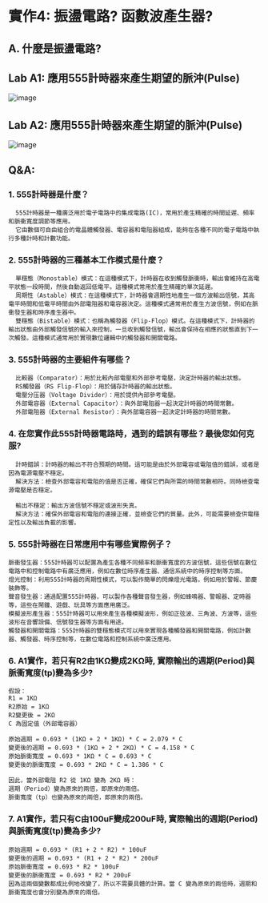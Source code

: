 # 實作4: 振盪電路? 函數波產生器?
## A. 什麼是振盪電路?
## Lab A1: 應用555計時器來產生期望的脈沖(Pulse)
![image](https://github.com/User106/ec2024/assets/162288190/bfda0fd1-e5b4-4174-b960-69e6f2bfcdd4)

## Lab A2: 應用555計時器來產生期望的脈沖(Pulse)
![image](https://github.com/User106/ec2024/assets/162288190/e0b81021-0e46-4f23-aea8-c4dd4241195c)

## Q&A:

### **1. 555計時器是什麼？**
      555計時器是一種廣泛用於電子電路中的集成電路(IC)，常用於產生精確的時間延遲、頻率和脈衝寬度調節等應用。
      它由數個可自由組合的電晶體觸發器、電容器和電阻器組成，能夠在各種不同的電子電路中執行多種計時和計數功能。
      
### **2. 555計時器的三種基本工作模式是什麼？**
      單穩態（Monostable）模式：在這種模式下，計時器在收到觸發脈衝時，輸出會維持在高電平狀態一段時間，然後自動返回低電平。這種模式常用於產生精確的單次延遲。
      周期性（Astable）模式：在這種模式下，計時器會週期性地產生一個方波輸出信號，其高電平時間和低電平時間由外部電阻器和電容器決定。這種模式通常用於產生方波信號，例如在脈衝發生器和時序產生器中。
      雙穩態（Bistable）模式：也稱為觸發器（Flip-Flop）模式。在這種模式下，計時器的輸出狀態由外部觸發信號的輸入來控制，一旦收到觸發信號，輸出會保持在相應的狀態直到下一次觸發。這種模式通常用於實現數位邏輯中的觸發器和開關電路。
### **3. 555計時器的主要組件有哪些？**
      比較器（Comparator）：用於比較內部電壓和外部參考電壓，決定計時器的輸出狀態。
      RS觸發器（RS Flip-Flop）：用於儲存計時器的輸出狀態。
      電壓分压器（Voltage Divider）：用於提供內部參考電壓。
      外部電容器（External Capacitor）：與外部電阻器一起決定計時器的時間常數。
      外部電阻器（External Resistor）：與外部電容器一起決定計時器的時間常數。
### **4. 在您實作此555計時器電路時，遇到的錯誤有哪些？最後您如何克服?**
      計時錯誤：計時器的輸出不符合預期的時間。這可能是由於外部電容或電阻值的錯誤，或者是因為電源電壓不穩定。
      解決方法：檢查外部電容和電阻的值是否正確，確保它們與所需的時間常數相符。同時檢查電源電壓是否穩定。
      
      輸出不穩定：輸出方波信號不穩定或波形失真。
      解決方法：確保外部電容和電阻的連接正確，並檢查它們的質量。此外，可能需要檢查供電穩定性以及輸出負載的影響。
### 5. **555計時器在日常應用中有哪些實際例子？**
    脈衝發生器：555計時器可以配置為產生各種不同頻率和脈衝寬度的方波信號，這些信號在數位電路中和控制電路中有廣泛應用，例如在數位時序產生器、通信系統中的時序控制等方面。
    燈光控制：利用555計時器的周期性模式，可以製作簡單的閃爍燈光電路，例如用於警報、節慶裝飾等。
    聲音發生器：通過配置555計時器，可以製作各種聲音發生器，例如蜂鳴器、警報器、定時器等，這些在鬧鐘、遊戲、玩具等方面應用廣泛。
    模擬波形產生器：555計時器可以用來產生各種模擬波形，例如正弦波、三角波、方波等，這些波形在音響設備、信號發生器等方面有用途。
    觸發器和開關電路：555計時器的雙穩態模式可以用來實現各種觸發器和開關電路，例如計數器、觸發器、時序控制等，在數位電路和控制系統中廣泛應用。
### 6. A1實作，若只有R2由1K**Ω**變成2K**Ω**時, 實際輸出的週期(Period)與脈衝寬度(tp)變為多少? 
    假設：
    R1 = 1KΩ
    R2原始 = 1KΩ
    R2變更後 = 2KΩ
    C 為固定值（外部電容器）
    
    原始週期 = 0.693 * (1KΩ + 2 * 1KΩ) * C = 2.079 * C
    變更後的週期 = 0.693 * (1KΩ + 2 * 2KΩ) * C = 4.158 * C
    原始脈衝寬度 = 0.693 * 1KΩ * C = 0.693 * C
    變更後的脈衝寬度 = 0.693 * 2KΩ * C = 1.386 * C
    
    因此，當外部電阻 R2 從 1KΩ 變為 2KΩ 時：
    週期（Period）變為原來的兩倍，即原來的兩倍。
    脈衝寬度（tp）也變為原來的兩倍，即原來的兩倍。
### 7. A1實作，若只有C由100uF變成200uF時, 實際輸出的週期(Period)與脈衝寬度(tp)變為多少? 
    原始週期 = 0.693 * (R1 + 2 * R2) * 100uF
    變更後的週期 = 0.693 * (R1 + 2 * R2) * 200uF
    原始脈衝寬度 = 0.693 * R2 * 100uF
    變更後的脈衝寬度 = 0.693 * R2 * 200uF
    因為這兩個變數都成比例地改變了，所以不需要具體的計算。當 C 變為原來的兩倍時，週期和脈衝寬度也會分別變為原來的兩倍。

